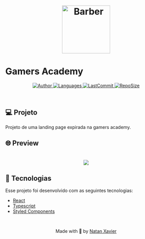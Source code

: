 <h1 align="center">
  <img alt="Barber" title="#delicinha" src="src/images/first.jpg" width="150px" borderRadius="20px" />
</h1>

# Gamers Academy

<p align="center">
  <a href="https://github.com/nataxaa">
    <img alt="Author" src="https://img.shields.io/badge/author-nataxaa-33A1F2?style=flat-square">
  </a>

  <a href="#">
    <img alt="Languages" src="https://img.shields.io/github/languages/count/nataxaa/GamesAcademyPage-ReactJS?color=33A1F2&style=flat-square">
  </a>

  <a href="https://github.com/nataxaa/BarberShop/commits/master">
    <img alt="LastCommit" src="https://img.shields.io/github/last-commit/nataxaa/GamesAcademyPage-ReactJS?color=33A1F2&style=flat-square">
  </a>

  <a href="#">
    <img alt="RepoSize" src="https://img.shields.io/github/repo-size/nataxaa/GamesAcademyPage-ReactJS?color=33A1F2&style=flat-square">
  </a>

</p>

<br />

## 💻 Projeto

Projeto de uma landing page expirada na gamers academy.
<br />

## 🌐 Preview

<h1 align="center">
    <img src="src/github/video-projeto.gif" />
</h1>

## 🚀 Tecnologias

Esse projeto foi desenvolvido com as seguintes tecnologias:

- [React](https://reactjs.org)
- [Typescript](https://www.typescriptlang.org/)
- [Styled Components](https://styled-components.com/)

<br />



<p align="center">
  Made with 💙 by <a href="https://www.linkedin.com/in/natan-xavier-a266a0228/"> Natan Xavier </a>
</p>
